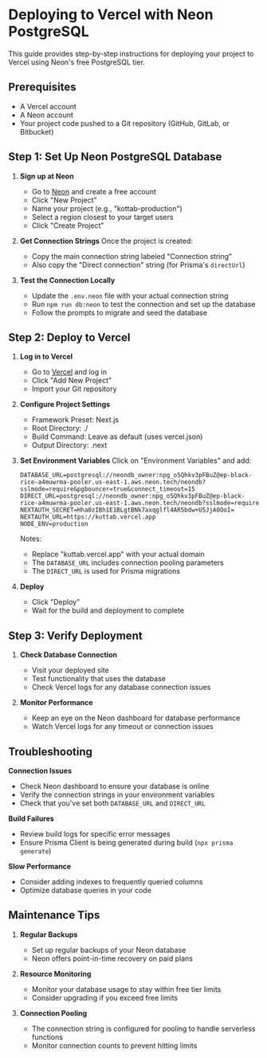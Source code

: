 # Deploying to Vercel with Neon PostgreSQL

This guide provides step-by-step instructions for deploying your project to Vercel using Neon's free PostgreSQL tier.

## Prerequisites

- A Vercel account
- A Neon account
- Your project code pushed to a Git repository (GitHub, GitLab, or Bitbucket)

## Step 1: Set Up Neon PostgreSQL Database

1. **Sign up at Neon**
   - Go to [Neon](https://neon.tech) and create a free account
   - Click "New Project"
   - Name your project (e.g., "kottab-production")
   - Select a region closest to your target users
   - Click "Create Project"

2. **Get Connection Strings**
   Once the project is created:
   - Copy the main connection string labeled "Connection string"
   - Also copy the "Direct connection" string (for Prisma's `directUrl`)

3. **Test the Connection Locally**
   - Update the `.env.neon` file with your actual connection string
   - Run `npm run db:neon` to test the connection and set up the database
   - Follow the prompts to migrate and seed the database

## Step 2: Deploy to Vercel

1. **Log in to Vercel**
   - Go to [Vercel](https://vercel.com) and log in
   - Click "Add New Project"
   - Import your Git repository

2. **Configure Project Settings**
   - Framework Preset: Next.js
   - Root Directory: ./
   - Build Command: Leave as default (uses vercel.json)
   - Output Directory: .next

3. **Set Environment Variables**
   Click on "Environment Variables" and add:
   ```
   DATABASE_URL=postgresql://neondb_owner:npg_o5Qhkv3pFBuZ@ep-black-rice-a4muwrma-pooler.us-east-1.aws.neon.tech/neondb?sslmode=require&pgbouncer=true&connect_timeout=15
   DIRECT_URL=postgresql://neondb_owner:npg_o5Qhkv3pFBuZ@ep-black-rice-a4muwrma-pooler.us-east-1.aws.neon.tech/neondb?sslmode=require
   NEXTAUTH_SECRET=Hha0zIBh1E1BLgtBNk7axqglfl4AR5bdw+U5JjA0OoI=
   NEXTAUTH_URL=https://kuttab.vercel.app
   NODE_ENV=production
   ```

   Notes:
   - Replace "kuttab.vercel.app" with your actual domain
   - The `DATABASE_URL` includes connection pooling parameters
   - The `DIRECT_URL` is used for Prisma migrations

4. **Deploy**
   - Click "Deploy"
   - Wait for the build and deployment to complete

## Step 3: Verify Deployment

1. **Check Database Connection**
   - Visit your deployed site
   - Test functionality that uses the database
   - Check Vercel logs for any database connection issues

2. **Monitor Performance**
   - Keep an eye on the Neon dashboard for database performance
   - Watch Vercel logs for any timeout or connection issues

## Troubleshooting

**Connection Issues**
- Check Neon dashboard to ensure your database is online
- Verify the connection strings in your environment variables
- Check that you've set both `DATABASE_URL` and `DIRECT_URL`

**Build Failures**
- Review build logs for specific error messages
- Ensure Prisma Client is being generated during build (`npx prisma generate`)

**Slow Performance**
- Consider adding indexes to frequently queried columns
- Optimize database queries in your code

## Maintenance Tips

1. **Regular Backups**
   - Set up regular backups of your Neon database
   - Neon offers point-in-time recovery on paid plans

2. **Resource Monitoring**
   - Monitor your database usage to stay within free tier limits
   - Consider upgrading if you exceed free limits

3. **Connection Pooling**
   - The connection string is configured for pooling to handle serverless functions
   - Monitor connection counts to prevent hitting limits
